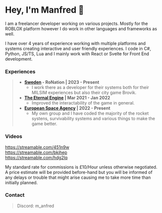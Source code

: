 # Hey, I'm Manfred 👋

I am a freelancer developer working on various projects. Mostly for the ROBLOX platform however I do work in other languages and frameworks as well.

I have over 4 years of experience working with multiple platforms and systems creating interactive and user friendly experiences. I code in C#, Python, JS/TS, Lua and I mainly work with React or Svelte for Front End development. 

### Experiences
>   - **[Sweden](https://www.roblox.com/groups/3132154/Sweden-SWE#!/about) - RoNation | 2023 - Present**</br>
>       - I work there as a developer for their systems both for their MILSIM experiences but also their city game Brovik.</br>
>   - **[The Eternal Engine](https://www.roblox.com/groups/6626969/The-Eternal-Engine#!/about) | Mar 2021 - Jan 2022**</br>
>       - Improved the interactability of the game in general.</br>
>   - **[European Space Agency](https://www.roblox.com/groups/14805734/European-Space-Agency-ESA#!/about) | 2022 - Present**</br>
>       - My own group and I have coded the majority of the rocket systens, survivability systems and various things to make the game better.</br>

### Videos

https://streamable.com/451n9w</br>
https://streamable.com/bkihep</br>
https://streamable.com/hdg2lq</br>

My standard rate for commissions is £10/Hour unless otherwise negotiated. A price estimate will be provided before-hand but you will be informed of any delays or trouble that might arise causing me to take more time than initially planned. </br>

### Contact
> Discord: m_anfred

